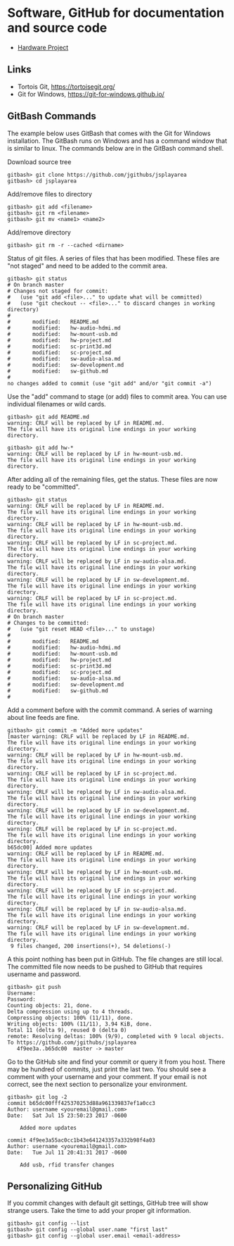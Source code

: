 # Software, GitHub for documentation and source code

* [Hardware Project](hw-project.md)

## Links
* Tortois Git, https://tortoisegit.org/
* Git for Windows, https://git-for-windows.github.io/

## GitBash Commands

The example below uses GitBash that comes with the Git for Windows installation.
The GitBash runs on Windows and has a command window that is similar to linux.
The commands below are in the GitBash command shell.

Download source tree
```
gitbash> git clone https://github.com/jgithubs/jsplayarea
gitbash> cd jsplayarea
```

Add/remove files to directory
```
gitbash> git add <filename>
gitbash> git rm <filename>
gitbash> git mv <name1> <name2>
```

Add/remove directory
```
gitbash> git rm -r --cached <dirname>
```

Status of git files.
A series of files that has been modified.
These files are "not staged" and need to be added to the commit area.
```
gitbash> git status
# On branch master
# Changes not staged for commit:
#   (use "git add <file>..." to update what will be committed)
#   (use "git checkout -- <file>..." to discard changes in working directory)
#
#       modified:   README.md
#       modified:   hw-audio-hdmi.md
#       modified:   hw-mount-usb.md
#       modified:   hw-project.md
#       modified:   sc-print3d.md
#       modified:   sc-project.md
#       modified:   sw-audio-alsa.md
#       modified:   sw-development.md
#       modified:   sw-github.md
#
no changes added to commit (use "git add" and/or "git commit -a")
```

Use the "add" command to stage (or add) files to commit area.
You can use individual filenames or wild cards.
```
gitbash> git add README.md
warning: CRLF will be replaced by LF in README.md.
The file will have its original line endings in your working directory.

gitbash> git add hw-*
warning: CRLF will be replaced by LF in hw-mount-usb.md.
The file will have its original line endings in your working directory.
```

After adding all of the remaining files, get the status.
These files are now ready to be "committed".
```
gitbash> git status
warning: CRLF will be replaced by LF in README.md.
The file will have its original line endings in your working directory.
warning: CRLF will be replaced by LF in hw-mount-usb.md.
The file will have its original line endings in your working directory.
warning: CRLF will be replaced by LF in sc-project.md.
The file will have its original line endings in your working directory.
warning: CRLF will be replaced by LF in sw-audio-alsa.md.
The file will have its original line endings in your working directory.
warning: CRLF will be replaced by LF in sw-development.md.
The file will have its original line endings in your working directory.
warning: CRLF will be replaced by LF in sc-project.md.
The file will have its original line endings in your working directory.
# On branch master
# Changes to be committed:
#   (use "git reset HEAD <file>..." to unstage)
#
#       modified:   README.md
#       modified:   hw-audio-hdmi.md
#       modified:   hw-mount-usb.md
#       modified:   hw-project.md
#       modified:   sc-print3d.md
#       modified:   sc-project.md
#       modified:   sw-audio-alsa.md
#       modified:   sw-development.md
#       modified:   sw-github.md
#
```

Add a comment before with the commit command.
A series of warning about line feeds are fine.
```
gitbash> git commit -m "Added more updates"
[master warning: CRLF will be replaced by LF in README.md.
The file will have its original line endings in your working directory.
warning: CRLF will be replaced by LF in hw-mount-usb.md.
The file will have its original line endings in your working directory.
warning: CRLF will be replaced by LF in sc-project.md.
The file will have its original line endings in your working directory.
warning: CRLF will be replaced by LF in sw-audio-alsa.md.
The file will have its original line endings in your working directory.
warning: CRLF will be replaced by LF in sw-development.md.
The file will have its original line endings in your working directory.
warning: CRLF will be replaced by LF in sc-project.md.
The file will have its original line endings in your working directory.
b65dc00] Added more updates
warning: CRLF will be replaced by LF in README.md.
The file will have its original line endings in your working directory.
warning: CRLF will be replaced by LF in hw-mount-usb.md.
The file will have its original line endings in your working directory.
warning: CRLF will be replaced by LF in sc-project.md.
The file will have its original line endings in your working directory.
warning: CRLF will be replaced by LF in sw-audio-alsa.md.
The file will have its original line endings in your working directory.
warning: CRLF will be replaced by LF in sw-development.md.
The file will have its original line endings in your working directory.
 9 files changed, 200 insertions(+), 54 deletions(-)
```

A this point nothing has been put in GitHub.
The file changes are still local.
The committed file now needs to be pushed to GitHub that requires username and password.
```
gitbash> git push
Username:
Password:
Counting objects: 21, done.
Delta compression using up to 4 threads.
Compressing objects: 100% (11/11), done.
Writing objects: 100% (11/11), 3.94 KiB, done.
Total 11 (delta 9), reused 0 (delta 0)
remote: Resolving deltas: 100% (9/9), completed with 9 local objects.
To https://github.com/jgithubs/jsplayarea
   4f9ee3a..b65dc00  master -> master
```

Go to the GitHub site and find your commit or query it from you host.
There may be hundred of commits, just print the last two.
You should see a comment with your username and your comment.
If your email is not correct, see the next section to personalize your environment.
```
gitbash> git log -2
commit b65dc00fff425370253d88a961339837ef1a0cc3
Author: username <youremail@gmail.com>
Date:   Sat Jul 15 23:50:23 2017 -0600

    Added more updates

commit 4f9ee3a55ac0cc1b43e641243357a332b98f4a03
Author: username <youremail@gmail.com>
Date:   Tue Jul 11 20:41:31 2017 -0600

    Add usb, rfid transfer changes
```

## Personalizing GitHub

If you commit changes with default git settings, GitHub tree will show strange users.
Take the time to add your proper git information.
```
gitbash> git config --list
gitbash> git config --global user.name "first last"
gitbash> git config --global user.email <email-address>
```

